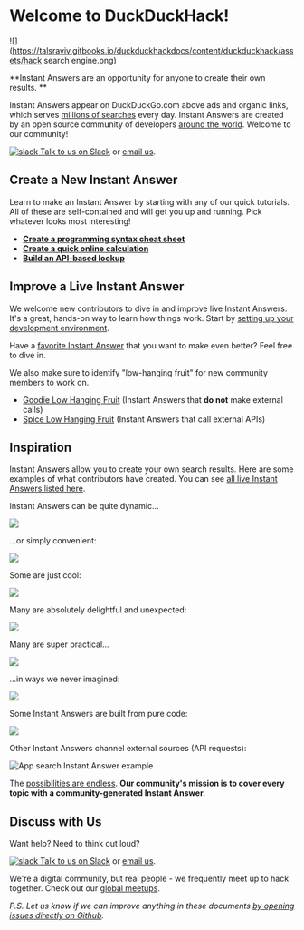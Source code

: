 # Welcome to DuckDuckHack!

![](https://talsraviv.gitbooks.io/duckduckhackdocs/content/duckduckhack/assets/hack search engine.png)

**Instant Answers are an opportunity for anyone to create their own results. **

Instant Answers appear on DuckDuckGo.com above ads and organic links, which serves [millions of searches](https://duckduckgo.com/traffic.html) every day. Instant Answers are created by an open source community of developers [around the world](http://duckduckgo.meetup.com/). Welcome to our community!

[![slack](https://talsraviv.gitbooks.io/duckduckhackdocs/content/duckduckhack/assets/slack.png) Talk to us on Slack](mailto:QuackSlack@duckduckgo.com?subject=AddMe) or [email us](mailto:open@duckduckgo.com).

## Create a New Instant Answer

Learn to make an Instant Answer by starting with any of our quick tutorials. All of these are self-contained and will get you up and running. Pick whatever looks most interesting!

- **[Create a programming syntax cheat sheet](https://talsraviv.gitbooks.io/duckduckhackdocs/content/duckduckhack/walkthroughs/programming-syntax.html)**
- **[Create a quick online calculation](https://talsraviv.gitbooks.io/duckduckhackdocs/content/duckduckhack/walkthroughs/calculation.html)**
- **[Build an API-based lookup](https://talsraviv.gitbooks.io/duckduckhackdocs/content/duckduckhack/walkthroughs/forum-lookup.html)**

## Improve a Live Instant Answer

We welcome new contributors to dive in and improve live Instant Answers. It's a great, hands-on way to learn how things work. Start by [setting up your development environment](https://talsraviv.gitbooks.io/duckduckhackdocs/content/duckduckhack/welcome/setup-dev-environment.html).

Have a [favorite Instant Answer](http://duck.co/ia) that you want to make even better? Feel free to dive in. 

We also make sure to identify "low-hanging fruit" for new community members to work on. 

- [Goodie Low Hanging Fruit](https://github.com/duckduckgo/zeroclickinfo-goodies/issues?q=is%3Aopen+is%3Aissue+label%3A%22Low-Hanging+Fruit%22) (Instant Answers that **do not** make external calls) 
- [Spice Low Hanging Fruit](https://github.com/duckduckgo/zeroclickinfo-spice/issues?q=is%3Aopen+is%3Aissue+label%3A%22Low-Hanging+Fruit%22) (Instant Answers that call external APIs)

## Inspiration

Instant Answers allow you to create your own search results. Here are some examples of what contributors have created. You can see [all live Instant Answers listed here](https://duck.co/ia).

Instant Answers can be quite dynamic...

![](https://talsraviv.gitbooks.io/duckduckhackdocs/content/duckduckhack/assets/parking_ny.png)

...or simply convenient:

![](https://talsraviv.gitbooks.io/duckduckhackdocs/content/duckduckhack/assets/sales_tax.png)

Some are just cool: 

![](https://talsraviv.gitbooks.io/duckduckhackdocs/content/duckduckhack/assets/heads_tails.png)

Many are absolutely delightful and unexpected:

![](https://talsraviv.gitbooks.io/duckduckhackdocs/content/duckduckhack/assets/bpm_ms.png)

Many are super practical...

![](https://talsraviv.gitbooks.io/duckduckhackdocs/content/duckduckhack/assets/air_quality.png)

...in ways we never imagined:

![](https://talsraviv.gitbooks.io/duckduckhackdocs/content/duckduckhack/assets/blue_pill.png)

Some Instant Answers are built from pure code:

![](https://talsraviv.gitbooks.io/duckduckhackdocs/content/duckduckhack/assets/url_encode.png)

Other Instant Answers channel external sources (API requests):

![App search Instant Answer example](https://talsraviv.gitbooks.io/duckduckhackdocs/content/duckduckhack/assets/app_search_example.png)

The [possibilities are endless](https://duck.co/ia). **Our community's mission is to cover every topic with a community-generated Instant Answer.**

## Discuss with Us

Want help? Need to think out loud? 

[![slack](https://talsraviv.gitbooks.io/duckduckhackdocs/content/duckduckhack/assets/slack.png) Talk to us on Slack](mailto:QuackSlack@duckduckgo.com?subject=AddMe) or [email us](mailto:open@duckduckgo.com).

We're a digital community, but real people - we frequently meet up to hack together. Check out our [global meetups](http://duckduckgo.meetup.com/).

*P.S. Let us know if we can improve anything in these documents [by opening issues directly on Github](https://github.com/duckduckgo/duckduckgo-documentation).*